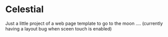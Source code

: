 # Celestial
Just a little project of a web page template to go to the moon .... 
(currently having a layout bug when sceen touch is enabled)
